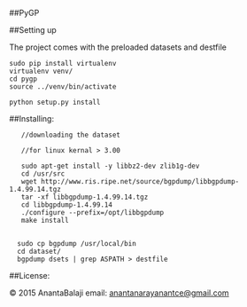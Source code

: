 ##PyGP

##Setting up

The project comes with the preloaded datasets and destfile

```
sudo pip install virtualenv
virtualenv venv/
cd pygp 
source ../venv/bin/activate

python setup.py install

```

##Installing:

```
   //downloading the dataset

   //for linux kernal > 3.00

   sudo apt-get install -y libbz2-dev zlib1g-dev
   cd /usr/src
   wget http://www.ris.ripe.net/source/bgpdump/libbgpdump-1.4.99.14.tgz
   tar -xf libbgpdump-1.4.99.14.tgz
   cd libbgpdump-1.4.99.14
   ./configure --prefix=/opt/libbgpdump
   make install


  sudo cp bgpdump /usr/local/bin
  cd dataset/
  bgpdump dsets | grep ASPATH > destfile

```

##License:

&copy; 2015 AnantaBalaji email: anantanarayanantce@gmail.com
